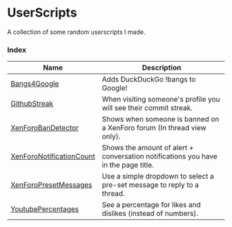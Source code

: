 # UserScripts
A collection of some random userscripts I made.

### Index

| Name | Description |
| --- | --- |
|[Bangs4Google](https://github.com/NoahvdAa/UserScripts/tree/master/Bangs4Google)|Adds DuckDuckGo !bangs to Google!|
|[GithubStreak](https://github.com/NoahvdAa/UserScripts/tree/master/GithubStreak)|When visiting someone's profile you will see their commit streak.
|[XenForoBanDetector](https://github.com/NoahvdAa/UserScripts/tree/master/XenForoBanDetector)|Shows when someone is banned on a XenForo forum (In thread view only).|
|[XenForoNotificationCount](https://github.com/NoahvdAa/UserScripts/tree/master/XenForoNotificationCount)|Shows the amount of alert + conversation notifications you have in the page title.|
|[XenForoPresetMessages](https://github.com/NoahvdAa/UserScripts/tree/master/XenForoPresetMessages)|Use a simple dropdown to select a pre-set message to reply to a thread.|
|[YoutubePercentages](https://github.com/NoahvdAa/UserScripts/tree/master/YoutubePercentages)|See a percentage for likes and dislikes (instead of numbers).|
